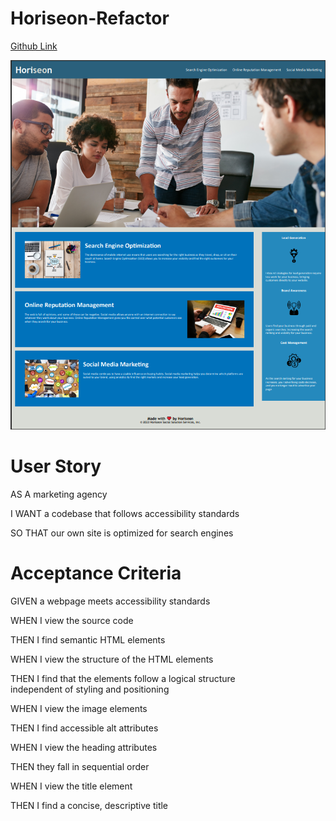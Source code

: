 # Horiseon-Refactor

[Github Link](daleray1231.github.io/class_work)

![Alt text](image.png)

# User Story
AS A marketing agency  

I WANT a codebase that follows accessibility standards  

SO THAT our own site is optimized for search engines  

# Acceptance Criteria
GIVEN a webpage meets accessibility standards  

WHEN I view the source code  

THEN I find semantic HTML elements  

WHEN I view the structure of the HTML elements  

THEN I find that the elements follow a logical structure   
independent of styling and positioning

WHEN I view the image elements

THEN I find accessible alt attributes  

WHEN I view the heading attributes  

THEN they fall in sequential order  

WHEN I view the title element  

THEN I find a concise, descriptive title  
